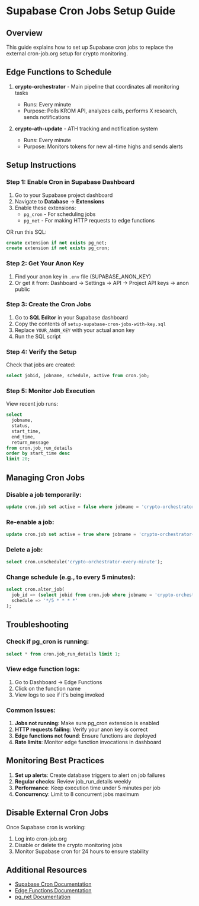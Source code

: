 # Supabase Cron Jobs Setup Guide

## Overview
This guide explains how to set up Supabase cron jobs to replace the external cron-job.org setup for crypto monitoring.

## Edge Functions to Schedule

1. **crypto-orchestrator** - Main pipeline that coordinates all monitoring tasks
   - Runs: Every minute
   - Purpose: Polls KROM API, analyzes calls, performs X research, sends notifications

2. **crypto-ath-update** - ATH tracking and notification system
   - Runs: Every minute
   - Purpose: Monitors tokens for new all-time highs and sends alerts

## Setup Instructions

### Step 1: Enable Cron in Supabase Dashboard

1. Go to your Supabase project dashboard
2. Navigate to **Database** → **Extensions**
3. Enable these extensions:
   - `pg_cron` - For scheduling jobs
   - `pg_net` - For making HTTP requests to edge functions

OR run this SQL:
```sql
create extension if not exists pg_net;
create extension if not exists pg_cron;
```

### Step 2: Get Your Anon Key

1. Find your anon key in `.env` file (SUPABASE_ANON_KEY)
2. Or get it from: Dashboard → Settings → API → Project API keys → anon public

### Step 3: Create the Cron Jobs

1. Go to **SQL Editor** in your Supabase dashboard
2. Copy the contents of `setup-supabase-cron-jobs-with-key.sql`
3. Replace `YOUR_ANON_KEY` with your actual anon key
4. Run the SQL script

### Step 4: Verify the Setup

Check that jobs are created:
```sql
select jobid, jobname, schedule, active from cron.job;
```

### Step 5: Monitor Job Execution

View recent job runs:
```sql
select 
  jobname,
  status,
  start_time,
  end_time,
  return_message
from cron.job_run_details 
order by start_time desc 
limit 20;
```

## Managing Cron Jobs

### Disable a job temporarily:
```sql
update cron.job set active = false where jobname = 'crypto-orchestrator-every-minute';
```

### Re-enable a job:
```sql
update cron.job set active = true where jobname = 'crypto-orchestrator-every-minute';
```

### Delete a job:
```sql
select cron.unschedule('crypto-orchestrator-every-minute');
```

### Change schedule (e.g., to every 5 minutes):
```sql
select cron.alter_job(
  job_id => (select jobid from cron.job where jobname = 'crypto-orchestrator-every-minute'),
  schedule => '*/5 * * * *'
);
```

## Troubleshooting

### Check if pg_cron is running:
```sql
select * from cron.job_run_details limit 1;
```

### View edge function logs:
1. Go to Dashboard → Edge Functions
2. Click on the function name
3. View logs to see if it's being invoked

### Common Issues:

1. **Jobs not running**: Make sure pg_cron extension is enabled
2. **HTTP requests failing**: Verify your anon key is correct
3. **Edge functions not found**: Ensure functions are deployed
4. **Rate limits**: Monitor edge function invocations in dashboard

## Monitoring Best Practices

1. **Set up alerts**: Create database triggers to alert on job failures
2. **Regular checks**: Review job_run_details weekly
3. **Performance**: Keep execution time under 5 minutes per job
4. **Concurrency**: Limit to 8 concurrent jobs maximum

## Disable External Cron Jobs

Once Supabase cron is working:
1. Log into cron-job.org
2. Disable or delete the crypto monitoring jobs
3. Monitor Supabase cron for 24 hours to ensure stability

## Additional Resources

- [Supabase Cron Documentation](https://supabase.com/docs/guides/database/extensions/pg_cron)
- [Edge Functions Documentation](https://supabase.com/docs/guides/functions)
- [pg_net Documentation](https://supabase.com/docs/guides/database/extensions/pg_net)